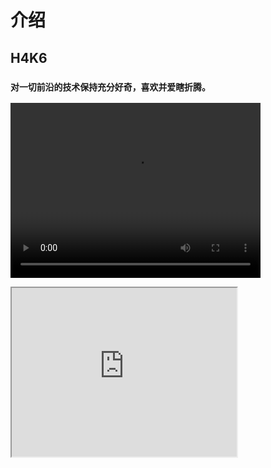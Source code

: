 # **介绍**

## **H4K6**
### **`对一切前沿的技术保持充分好奇，喜欢并爱瞎折腾。`**

<video src="/public/video/test.mp4" width="400px" height="280px" controls="controls"></video>


<iframe height=270 width=360 src="https://giphy.com/static/img/zoomies-small.gif">


---

从初中那会接触到“黑客”，


```
前沿技术探索，多年黑灰产行业打击研究。
```

